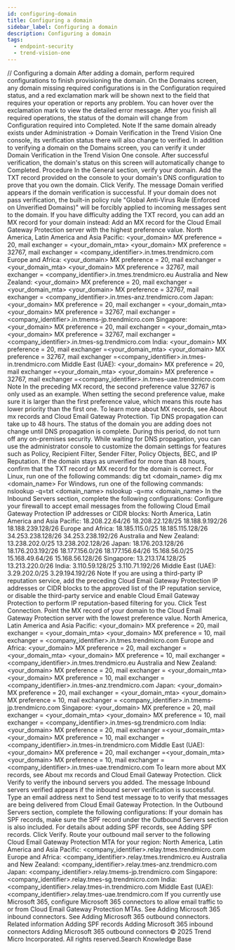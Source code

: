 ```yaml
---
id: configuring-domain
title: Configuring a domain
sidebar_label: Configuring a domain
description: Configuring a domain
tags:
  - endpoint-security
  - trend-vision-one
---
```


/*<![CDATA[*/ $('#title').html($('meta[name=map-description]').attr('content')); /*]]>*/ Configuring a domain After adding a domain, perform required configurations to finish provisioning the domain. On the Domains screen, any domain missing required configurations is in the Configuration required status, and a red exclamation mark will be shown next to the field that requires your operation or reports any problem. You can hover over the exclamation mark to view the detailed error message. After you finish all required operations, the status of the domain will change from Configuration required into Completed. Note If the same domain already exists under Administration → Domain Verification in the Trend Vision One console, its verification status there will also change to verified. In addition to verifying a domain on the Domains screen, you can verify it under Domain Verification in the Trend Vision One console. After successful verification, the domain's status on this screen will automatically change to Completed. Procedure In the General section, verify your domain. Add the TXT record provided on the console to your domain's DNS configuration to prove that you own the domain. Click Verify. The message Domain verified appears if the domain verification is successful. If your domain does not pass verification, the built-in policy rule "Global Anti-Virus Rule (Enforced on Unverified Domains)" will be forcibly applied to incoming messages sent to the domain. If you have difficulty adding the TXT record, you can add an MX record for your domain instead: Add an MX record for the Cloud Email Gateway Protection server with the highest preference value. North America, Latin America and Asia Pacific: <your_domain> MX preference = 20, mail exchanger = <your_domain_mta> <your_domain> MX preference = 32767, mail exchanger = <company_identifier>.in.tmes.trendmicro.com Europe and Africa: <your_domain> MX preference = 20, mail exchanger = <your_domain_mta> <your_domain> MX preference = 32767, mail exchanger = <company_identifier>.in.tmes.trendmicro.eu Australia and New Zealand: <your_domain> MX preference = 20, mail exchanger = <your_domain_mta> <your_domain> MX preference = 32767, mail exchanger = <company_identifier>.in.tmes-anz.trendmicro.com Japan: <your_domain> MX preference = 20, mail exchanger = <your_domain_mta> <your_domain> MX preference = 32767, mail exchanger = <company_identifier>.in.tmems-jp.trendmicro.com Singapore: <your_domain> MX preference = 20, mail exchanger = <your_domain_mta> <your_domain> MX preference = 32767, mail exchanger = <company_identifier>.in.tmes-sg.trendmicro.com India: <your_domain> MX preference = 20, mail exchanger =<your_domain_mta> <your_domain> MX preference = 32767, mail exchanger =<company_identifier>.in.tmes-in.trendmicro.com Middle East (UAE): <your_domain> MX preference = 20, mail exchanger =<your_domain_mta> <your_domain> MX preference = 32767, mail exchanger =<company_identifier>.in.tmes-uae.trendmicro.com Note In the preceding MX record, the second preference value 32767 is only used as an example. When setting the second preference value, make sure it is larger than the first preference value, which means this route has lower priority than the first one. To learn more about MX records, see About mx records and Cloud Email Gateway Protection. Tip DNS propagation can take up to 48 hours. The status of the domain you are adding does not change until DNS propagation is complete. During this period, do not turn off any on-premises security. While waiting for DNS propagation, you can use the administrator console to customize the domain settings for features such as Policy, Recipient Filter, Sender Filter, Policy Objects, BEC, and IP Reputation. If the domain stays as unverified for more than 48 hours, confirm that the TXT record or MX record for the domain is correct. For Linux, run one of the following commands: dig txt <domain_name> dig mx <domain_name> For Windows, run one of the following commands: nslookup -q=txt <domain_name> nslookup -q=mx <domain_name> In the Inbound Servers section, complete the following configurations: Configure your firewall to accept email messages from the following Cloud Email Gateway Protection IP addresses or CIDR blocks: North America, Latin America and Asia Pacific: 18.208.22.64/26 18.208.22.128/25 18.188.9.192/26 18.188.239.128/26 Europe and Africa: 18.185.115.0/25 18.185.115.128/26 34.253.238.128/26 34.253.238.192/26 Australia and New Zealand: 13.238.202.0/25 13.238.202.128/26 Japan: 18.176.203.128/26 18.176.203.192/26 18.177.156.0/26 18.177.156.64/26 15.168.56.0/25 15.168.49.64/26 15.168.56.128/26 Singapore: 13.213.174.128/25 13.213.220.0/26 India: 3.110.59.128/25 3.110.71.192/26 Middle East (UAE): 3.29.202.0/25 3.29.194.192/26 Note If you are using a third-party IP reputation service, add the preceding Cloud Email Gateway Protection IP addresses or CIDR blocks to the approved list of the IP reputation service, or disable the third-party service and enable Cloud Email Gateway Protection to perform IP reputation-based filtering for you. Click Test Connection. Point the MX record of your domain to the Cloud Email Gateway Protection server with the lowest preference value. North America, Latin America and Asia Pacific: <your_domain> MX preference = 20, mail exchanger = <your_domain_mta> <your_domain> MX preference = 10, mail exchanger = <company_identifier>.in.tmes.trendmicro.com Europe and Africa: <your_domain> MX preference = 20, mail exchanger = <your_domain_mta> <your_domain> MX preference = 10, mail exchanger = <company_identifier>.in.tmes.trendmicro.eu Australia and New Zealand: <your_domain> MX preference = 20, mail exchanger = <your_domain_mta> <your_domain> MX preference = 10, mail exchanger = <company_identifier>.in.tmes-anz.trendmicro.com Japan: <your_domain> MX preference = 20, mail exchanger = <your_domain_mta> <your_domain> MX preference = 10, mail exchanger = <company_identifier>.in.tmems-jp.trendmicro.com Singapore: <your_domain> MX preference = 20, mail exchanger = <your_domain_mta> <your_domain> MX preference = 10, mail exchanger = <company_identifier>.in.tmes-sg.trendmicro.com India: <your_domain> MX preference = 20, mail exchanger =<your_domain_mta> <your_domain> MX preference = 10, mail exchanger =<company_identifier>.in.tmes-in.trendmicro.com Middle East (UAE): <your_domain> MX preference = 20, mail exchanger =<your_domain_mta> <your_domain> MX preference = 10, mail exchanger =<company_identifier>.in.tmes-uae.trendmicro.com To learn more about MX records, see About mx records and Cloud Email Gateway Protection. Click Verify to verify the inbound servers you added. The message Inbound servers verified appears if the inbound server verification is successful. Type an email address next to Send test message to to verify that messages are being delivered from Cloud Email Gateway Protection. In the Outbound Servers section, complete the following configurations: If your domain has SPF records, make sure the SPF record under the Outbound Servers section is also included. For details about adding SPF records, see Adding SPF records. Click Verify. Route your outbound mail server to the following Cloud Email Gateway Protection MTA for your region: North America, Latin America and Asia Pacific: <company_identifier>.relay.tmes.trendmicro.com Europe and Africa: <company_identifier>.relay.tmes.trendmicro.eu Australia and New Zealand: <company_identifier>.relay.tmes-anz.trendmicro.com Japan: <company_identifier>.relay.tmems-jp.trendmicro.com Singapore: <company_identifier>.relay.tmes-sg.trendmicro.com India: <company_identifier>.relay.tmes-in.trendmicro.com Middle East (UAE): <company_identifier>.relay.tmes-uae.trendmicro.com If you currently use Microsoft 365, configure Microsoft 365 connectors to allow email traffic to or from Cloud Email Gateway Protection MTAs. See Adding Microsoft 365 inbound connectors. See Adding Microsoft 365 outbound connectors. Related information Adding SPF records Adding Microsoft 365 inbound connectors Adding Microsoft 365 outbound connectors © 2025 Trend Micro Incorporated. All rights reserved.Search Knowledge Base